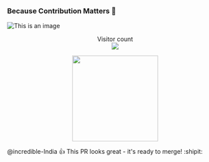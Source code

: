 ### Because Contribution Matters 👋



<!--
**incredible-India/incredible-India** is a ✨ _special_ ✨ repository because its `README.md` (this file) appears on your GitHub profile.

Here are some ideas to get you started:

- 🔭 I’m currently working on ...
- 🌱 I’m currently learning ...
- 👯 I’m looking to collaborate on ...
- 🤔 I’m looking for help with ...
- 💬 Ask me about ...
- 📫 How to reach me: ...
- 😄 Pronouns: ...
- ⚡ Fun fact: ...
-->


![This is an image](https://user-images.githubusercontent.com/26208205/204192045-8efb70c1-374c-4dc9-9b08-01135cab3d6e.gif)


<p align="center"> 
  Visitor count<br>
  <img src="https://camo.githubusercontent.com/25eac3b6a48df9b23361192995aa6b8600d00ac8d75030171d59974ce3beb47c/68747470733a2f2f70726f66696c652d636f756e7465722e676c697463682e6d652f696e736f6c6974756d2f636f756e742e737667" />
  

</p>

<div align='center'>
  <img src='https://myoctocat.com/assets/images/base-octocat.svg' widht=200px height=200px >  
</div>

@incredible-India :+1: This PR looks great - it's ready to merge! :shipit:
